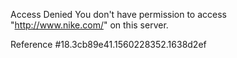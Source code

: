 Access Denied You don't have permission to access "http://www.nike.com/" on this server.

Reference #18.3cb89e41.1560228352.1638d2ef